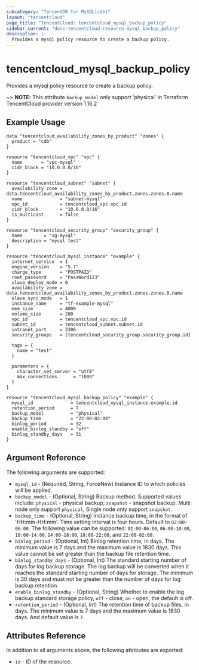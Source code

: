 ```yaml
---
subcategory: "TencentDB for MySQL(cdb)"
layout: "tencentcloud"
page_title: "TencentCloud: tencentcloud_mysql_backup_policy"
sidebar_current: "docs-tencentcloud-resource-mysql_backup_policy"
description: |-
  Provides a mysql policy resource to create a backup policy.
---
```


# tencentcloud_mysql_backup_policy

Provides a mysql policy resource to create a backup policy.

~> **NOTE:** This attribute `backup_model` only support 'physical' in Terraform TencentCloud provider version 1.16.2

## Example Usage

```hcl
data "tencentcloud_availability_zones_by_product" "zones" {
  product = "cdb"
}

resource "tencentcloud_vpc" "vpc" {
  name       = "vpc-mysql"
  cidr_block = "10.0.0.0/16"
}

resource "tencentcloud_subnet" "subnet" {
  availability_zone = data.tencentcloud_availability_zones_by_product.zones.zones.0.name
  name              = "subnet-mysql"
  vpc_id            = tencentcloud_vpc.vpc.id
  cidr_block        = "10.0.0.0/16"
  is_multicast      = false
}

resource "tencentcloud_security_group" "security_group" {
  name        = "sg-mysql"
  description = "mysql test"
}

resource "tencentcloud_mysql_instance" "example" {
  internet_service  = 1
  engine_version    = "5.7"
  charge_type       = "POSTPAID"
  root_password     = "PassWord123"
  slave_deploy_mode = 0
  availability_zone = data.tencentcloud_availability_zones_by_product.zones.zones.0.name
  slave_sync_mode   = 1
  instance_name     = "tf-example-mysql"
  mem_size          = 4000
  volume_size       = 200
  vpc_id            = tencentcloud_vpc.vpc.id
  subnet_id         = tencentcloud_subnet.subnet.id
  intranet_port     = 3306
  security_groups   = [tencentcloud_security_group.security_group.id]

  tags = {
    name = "test"
  }

  parameters = {
    character_set_server = "utf8"
    max_connections      = "1000"
  }
}

resource "tencentcloud_mysql_backup_policy" "example" {
  mysql_id              = tencentcloud_mysql_instance.example.id
  retention_period      = 7
  backup_model          = "physical"
  backup_time           = "22:00-02:00"
  binlog_period         = 32
  enable_binlog_standby = "off"
  binlog_standby_days   = 31
}
```

## Argument Reference

The following arguments are supported:

* `mysql_id` - (Required, String, ForceNew) Instance ID to which policies will be applied.
* `backup_model` - (Optional, String) Backup method. Supported values include: `physical` - physical backup; `snapshot` - snapshot backup. Multi node only support `physical`, Single node only support `snapshot`.
* `backup_time` - (Optional, String) Instance backup time, in the format of 'HH:mm-HH:mm'. Time setting interval is four hours. Default to `02:00-06:00`. The following value can be supported: `02:00-06:00`, `06:00-10:00`, `10:00-14:00`, `14:00-18:00`, `18:00-22:00`, and `22:00-02:00`.
* `binlog_period` - (Optional, Int) Binlog retention time, in days. The minimum value is 7 days and the maximum value is 1830 days. This value cannot be set greater than the backup file retention time.
* `binlog_standby_days` - (Optional, Int) The standard starting number of days for log backup storage. The log backup will be converted when it reaches the standard starting number of days for storage. The minimum is 30 days and must not be greater than the number of days for log backup retention.
* `enable_binlog_standby` - (Optional, String) Whether to enable the log backup standard storage policy, `off` - close, `on` - open, the default is off.
* `retention_period` - (Optional, Int) The retention time of backup files, in days. The minimum value is 7 days and the maximum value is 1830 days. And default value is `7`.

## Attributes Reference

In addition to all arguments above, the following attributes are exported:

* `id` - ID of the resource.




